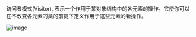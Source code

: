 访问者模式(Visitor), 表示一个作用于某对象结构中的各元素的操作。它使你可以在不改变各元素的类的前提下定义作用于这些元素的新操作。

![image](https://github.com/ZeroWM/Java-design-pattern/assets/32089940/a3325d88-a769-4f6c-9c32-0ba4b7de2a06)
